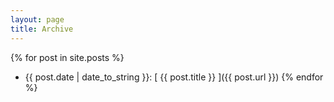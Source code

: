 ```yaml
---
layout: page
title: Archive
---
```


{% for post in site.posts %}
  * {{ post.date | date_to_string }}: [ {{ post.title }} ]({{ post.url }})
{% endfor %}

